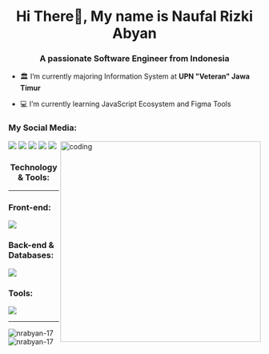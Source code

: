 <h1 align="center">Hi There👋, My name is Naufal Rizki Abyan</h1>
<h3 align="center">A passionate Software Engineer from Indonesia</h3>

- 🏛️ I’m currently majoring Information System at **UPN "Veteran" Jawa Timur**

- 💻 I’m currently learning JavaScript Ecosystem and Figma Tools

<h3 align="left" margin-left="50px">My Social Media:</h3>
<p align="left" gap="25">
    <a href="instragam.com"><img src="https://skillicons.dev/icons?i=instagram"></a>
    <a href="https://www.linkedin.com/in/abyan-rizki-76021528b/"><img src="https://skillicons.dev/icons?i=linkedin"></a>
    <a href="https://stackoverflow.com/users/23208963/hello-world-aby"><img src="https://skillicons.dev/icons?i=stackoverflow"></a>
    <a href="https://github.com/Nrabyan-17"><img src="https://skillicons.dev/icons?i=github"></a>
    <a href="https://gmail.com"><img src="https://skillicons.dev/icons?i=gmail"></a>
    <img width="400" align="right" alt="coding" src="https://media.tenor.com/GfSX-u7VGM4AAAAM/coding.gif">

</p>



<h3 align="center">Technology & Tools:</h3>
<hr>
<div margin-bottom:"5">
    <h3>Front-end:</h3>
    <img src="https://skillicons.dev/icons?i=html,css,js,react,tailwindcss,bootstrap">
</div>

<div gap-bottom: "5px">
    <h3>Back-end & Databases:</h3>
    <img src="https://skillicons.dev/icons?i=java,nodejs,expressjs,mysql,dotnet">
</div>

<div gap-bottom: "5px">
    <h3>Tools:</h3>
    <img src="https://skillicons.dev/icons?i=postman,git,figma,idea,vscode,notion">
</div> 

<hr />

<p><img align="left" src="https://github-readme-stats.vercel.app/api/top-langs?username=nrabyan-17&show_icons=true&locale=en&layout=compact" alt="nrabyan-17" /></p>

<p>&nbsp;<img align="center" src="https://github-readme-stats.vercel.app/api?username=nrabyan-17&show_icons=true&locale=en" alt="nrabyan-17" /></p>

    
